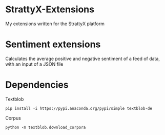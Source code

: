 # StrattyX-Extensions
My extensions written for the StrattyX platform

# Sentiment extensions
 Calculates the average positive and negative sentiment of a feed of data, with an input of a JSON file
# Dependencies
Textblob

    pip install -i https://pypi.anaconda.org/pypi/simple textblob-de
Corpus

    python -m textblob.download_corpora
